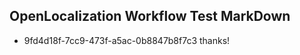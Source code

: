 ## OpenLocalization Workflow Test MarkDown
* 9fd4d18f-7cc9-473f-a5ac-0b8847b8f7c3 thanks!

<!--HONumber=Aug16_HO4-->


